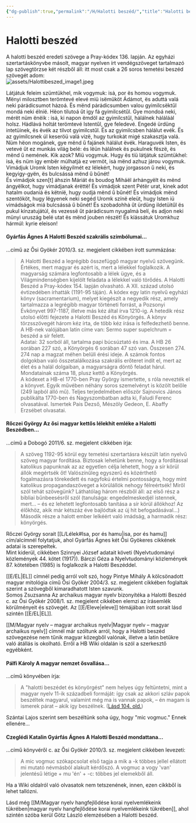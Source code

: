 ```yaml
---
{"dg-publish":true,"permalink":"/H/Halotti beszéd/","title":"Halotti beszéd","created":"2024-12-20T06:52","updated":"2025-06-08T00:44"}
---
```



# Halotti beszéd

A halotti beszéd eredeti szövege a Pray-kódex 136. lapján. Az egyházi szertartáskönyvbe másolt, magyar nyelven írt vendégszöveget tartalmazó lap szövegtörzse két részből áll: itt most csak a 26 soros temetési beszéd szövegét adom:  
![assets/Halottibeszed_image1.jpeg](/img/user/H/assets/Halottibeszed_image1.jpeg)  

Látjátuk feleim szümtükhel, mik vogymuk: isȧ, por ës homou vogymuk. Mënyi milosztben terömtevé elevé miü isëmüköt Ádámot, ës aduttȧ valá neki pȧrȧdicsumot hȧzoá. Ës mënd pȧrȧdicsumben valou gyimilcsëktűl mondá neki élnië. Hëon tilutoá űt igy fá gyimilcsétűl. Gye mondoá neki, mérët nüm ënëik : isȧ, ki napon ëmdöl az gyimilcstűl, hȧlálnek hȧláláȧl holsz. Hȧdlȧvá holtát terömtevé Istentűl, gye feledevé. Engedé ürdüng intetüinek, ës ëvék az tilvot gyimilcstűl. Ës az gyimilcsben hȧlálut evék. Ës az gyimilcsnek úl keseröü valá vizë, hugy turkokȧt migé szakasztja valá. Nüm hëon mogánek, gye mënd ű fajánek hȧlálut ëvék. Haraguvék Isten, ës vetevé űt ez munkás világ belé: és lëün hȧlálnek ës pukulnek fëszë, ës mënd ű nemének. Kik azok? Miü vogymuk. Hugy ës tiü látjátuk szümtükhel: isȧ, ës nüm igy embër múlhatjȧ ez vermöt, isȧ mënd azhuz járou vogymuk. Vimádjuk Uromk Isten këgyilmét ez lélekért, hugy jorgasson ű neki, ës kegyigy-gyën, ës bulcsássȧ mënd ű bűnét!  
Ës vimádjok szen\[t\] ȧhszin Máriát és boudog Miháël ȧrhȧngyëlt ës mënd ȧngyëlkot, hugy vimádjanak érëttë! Ës vimádjok szent Pétër urat, kinek adot hatalm oudaniȧ ës këtnië, hugy oudjȧ mënd ű bűnét! Ës vimádjok mënd szentököt, hugy lëgyenek neki segéd Uromk színë eleüt, hugy Isten iü vimádságok miá bulcsássȧ ű bűnét! Ës szobadohhȧ űt ürdüng ildetüitűl ës pukul kínzatujátúl, ës vezessë űt pȧrȧdicsum nyugalmȧ belí, ës adjon neki münyi uruszág belé utat ës mënd jouben részët! Ës kíássátuk Uromkhuz hármúl: kyrie eleison!  

#### Gyárfás Ágnes A Halotti Beszéd szakrális szimbólumai...

...című az Ősi Gyökér 2010/3. sz. megjelent cikkében írott summázása:  
> A Halotti Beszéd a legrégibb összefüggő magyar nyelvű szövegünk. Értékes, mert magyar és azért is, mert a lélekkel foglalkozik. A magyarság számára legfontosabb a lélek ügye, és a Világmindenségben kijelölt feladata a lélekkel való törődés. A Halotti Beszéd a Pray-kódex 154. lapján olvasható. A XII. század utolsó évtizedében írhatták (1191-95 táján). A kódex egy latin nyelvű egyházi könyv (sacramentarium), melyet kiegészít a negyedik rész, amely tartalmazza a legrégibb magyar történeti forrást, a Pozsonyi Évkönyvet 997-1187, illetve más kéz által írva 1210-ig. A hetedik rész utolsó előtti fejezete a Halotti Beszéd és Könyörgés. A könyv törzsszövegét három kéz írta, de több kéz írása is felfedezhető benne. A HB-nek valójában latin címe van: Sermo super supelchrum = beszéd a sír felett.  
> Adatai: 32 sorból áll, tartalma papi búcsúztató és ima. A HB 26 sorában 227 szó, a Könyörgés 6 sorában 47 szó van. Összesen 274. 274 nap a magzat méhen belüli érési ideje. A számok fontos dolgokban való összetalálkozása szakrális erőteret indít el, mert az élet és a halál dolgaiban, a magyarságra döntő feladat hárul. Mondatainak száma 18, plusz kettő a Könyörgés.  
> A kódexet a HB-el 1770-ben Pray György ismertette, s róla nevezték el a könyvet. Egyik művében néhány soros szemelvényt is közölt belőle (249 lapból álló mű). Teljes terjedelmében először Sajnovics János publikálta 1770-ben és Nagyszombatban adta ki, Faludi Ferenc olvasatával. Ismertek Pais Dezső, Mészöly Gedeon, E. Abaffy Erzsébet olvasatai.  

#### Rőczei György Az ősi magyar kettős lélekhit emléke a Halotti Beszédben...

...című a Dobogó 2011/6. sz. megjelent cikkében írja:  
> A szöveg 1192-95 körül egy temetési szertartásra készült latin nyelvű szöveg magyar fordítása. Biztosak lehetünk benne, hogy a fordítással katolikus papunknak az az egyetlen célja lehetett, hogy a sír körül állók megértsék őt! Valószínűleg egyszerű és közérthető fogalmazásra törekedett és nagyfokú értelmi pontosságra, hogy mint katolikus propagandaszöveget a körülállók nehogy félreértsék! Miről szól tehát szövegünk? Láthatólag három részből áll: az első rész a bibliai bűnbeesésről szól (tanulsága: engedelmeskedjél istennek, mert... – és ez lehetett legfontosabb tanítása a sír körül állókhoz! Az élőkhöz, akik már kétszáz éve bajlódtak az új hit befogadásával...) Második része a halott ember lelkéért való imádság, a harmadik rész: könyörgés.  

Rőczei György sorait [[L/Lélek#Isa, por és hamu\|isa, por és hamu]] cím/alcímnél folytatjuk, ahol Gyárfás Ágnes két Ősi Gyökeres cikkének adatai is szerepeltek.  
Mint kiderül, cikkében Szinnyei József adatait követi (Nyelvtudományi közlemények 44. kötet (1917)). Bárczi Géza a Nyelvtudományi közlemények 87. kötetében (1985) is foglalkozik a Halotti Beszéddel.   

[[E/EL\|EL]] címnél pedig arról volt szó, hogy Pintye Mihály A kölcsönadott magyar mitológia című Ősi Gyökér 2004/3. sz. megjelent cikkében foglaltak szerint a szövegből kimaradhatott Isten szavunk.  
Somos Zsuzsanna Az archaikus magyar nyelv bizonyítéka a Halotti Beszéd c. az Ősi Gyökér 2008/1. sz. megjelent cikkében elemzi az írásemlék körülményeit és szövegét. Az [[E/Eleve\|eleve]] témájában írott sorait lásd szintén [[E/EL\|EL]].  

[[M/Magyar nyelv – magyar archaikus nyelv\|Magyar nyelv – magyar archaikus nyelv]] címnél már szóltunk arról, hogy a Halotti beszéd szövegezése nem tűnik magyar közegből valónak, illetve a latin betűkre való átállás is okolható. Erről a HB Wiki oldalán is szól a szerkesztő egyébként.  

#### Pálfi Károly A magyar nemzet ősvallása...

...című könyvében írja:
> A "halotti beszédet és könyörgést" nem helyes úgy feltüntetni, mint a magyar nyelv 11-ik századbeli formáját: így csak az akkori szláv papok beszéltek magyarul, valamint még ma is vannak papok, – én magam is ismerek párat – akik így beszélnek. ([Lásd 104. old.](zotero://open-pdf/library/items/QVETUTRJ?page=104&annotation=S7JQI6KS))  

Szántai Lajos szerint sem beszéltünk soha úgy, hogy "mic vogmuc." Ennek ellenére...  

#### Czeglédi Katalin Gyárfás Ágnes A Halotti Beszéd mondattana...

...című könyvéről c. az Ősi Gyökér 2010/3. sz. megjelent cikkében levezeti:  
> A mic vogmuc szókapcsolat első tagja a mik a -k többes jellel ellátott mi mutató névmásból alakult kérdőszó. A vogmuc a vogy 'van' jelentésű létige + mu 'én' + -c: többes jel elemekből áll.  

Ha a Wiki oldalról való olvasatok nem tetszenének, innen, ezen cikkből is lehet tallózni.  

Lásd még [[M/Magyar nyelv hangfejlődése korai nyelvemlékeink tükrében\|magyar nyelv hangfejlődése korai nyelvemlékeink tükrében]], ahol szintén szóba kerül Götz László elemzésében a Halotti beszéd.  